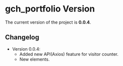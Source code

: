 # gch_portfolio Version

The current version of the project is **0.0.4**.

## Changelog

- Version 0.0.4:
  - Added new API(Axios) feature for visitor counter.
  - New elements.

